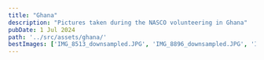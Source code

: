 ```yaml
---
title: "Ghana"
description: "Pictures taken during the NASCO volunteering in Ghana"
pubDate: 1 Jul 2024
path: '../src/assets/ghana/'
bestImages: ['IMG_8513_downsampled.JPG', 'IMG_8896_downsampled.JPG', 'IMG_9000_downsampled.JPG']
---
```

